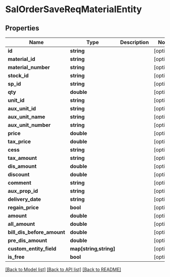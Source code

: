 # SalOrderSaveReqMaterialEntity

## Properties
Name | Type | Description | Notes
------------ | ------------- | ------------- | -------------
**id** | **string** |  | [optional] 
**material_id** | **string** |  | [optional] 
**material_number** | **string** |  | [optional] 
**stock_id** | **string** |  | [optional] 
**sp_id** | **string** |  | [optional] 
**qty** | **double** |  | [optional] 
**unit_id** | **string** |  | [optional] 
**aux_unit_id** | **string** |  | [optional] 
**aux_unit_name** | **string** |  | [optional] 
**aux_unit_number** | **string** |  | [optional] 
**price** | **double** |  | [optional] 
**tax_price** | **double** |  | [optional] 
**cess** | **string** |  | [optional] 
**tax_amount** | **string** |  | [optional] 
**dis_amount** | **double** |  | [optional] 
**discount** | **double** |  | [optional] 
**comment** | **string** |  | [optional] 
**aux_prop_id** | **string** |  | [optional] 
**delivery_date** | **string** |  | [optional] 
**regain_price** | **bool** |  | [optional] 
**amount** | **double** |  | [optional] 
**all_amount** | **double** |  | [optional] 
**bill_dis_before_amount** | **double** |  | [optional] 
**pre_dis_amount** | **double** |  | [optional] 
**custom_entity_field** | **map[string,string]** |  | [optional] 
**is_free** | **bool** |  | [optional] 

[[Back to Model list]](../README.md#documentation-for-models) [[Back to API list]](../README.md#documentation-for-api-endpoints) [[Back to README]](../README.md)


